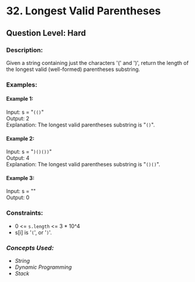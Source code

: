# 32. Longest Valid Parentheses
## Question Level: Hard
### Description:
Given a string containing just the characters '(' and ')', return the length of the longest valid (well-formed) parentheses 
substring.

### Examples:
#### Example 1:

Input: s = "``(()``"<br>
Output: 2<br>
Explanation: The longest valid parentheses substring is "``()``".<br>
#### Example 2:

Input: s = "``)()())``"<br>
Output: 4<br>
Explanation: The longest valid parentheses substring is "``()()``".<br>
#### Example 3:

Input: s = ""<br>
Output: 0<br>

### Constraints:

- 0 <= ``s.length`` <= 3 * 10^4
- s[i] is '``(``', or '``)``'.

### <i>Concepts Used:
- String
- Dynamic Programming
- Stack </i>